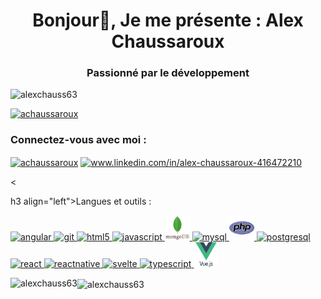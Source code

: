 <h1 align="center">Bonjour👋, Je me présente : Alex Chaussaroux</h1>
<h3 align="center">Passionné par le développement</h3>

<p align="left"> <img src=" https://komarev.com/ghpvc/?username=alexchauss63&label=Profile%20views&color=0e75b6&style=flat" alt="alexchauss63" /> </p>

<p align="left"> <a href="https:/ /twitter.com/achaussaroux" target="blank"><img src="https://img.shields.io/twitter/follow/achaussaroux?logo=twitter&style=for-the-badge" alt="achaussaroux" / ></a> </p>

<h3 align="left">Connectez-vous avec moi :</h3>
<p align="left">
<a href="https://twitter.com/achaussaroux" target= "blank"><img align="center" src="https://raw.githubusercontent.com/rahuldkjain/github-profile-readme-generator/master/src/images/icons/Social/twitter.svg" alt= "achaussaroux" height="30" width="40" /></a>
<a href="https://linkedin.com/in/www.linkedin.com/in/alex-chaussaroux-416472210" target= "blank"><img align="center" src="https://raw.githubusercontent.com/rahuldkjain/github-profile-readme-generator/master/src/images/icons/Social/linked-in-alt. svg" alt="www.linkedin.com/in/alex-chaussaroux-416472210" height="30" width="40" /></a> </p>
<

h3 align="left">Langues et outils :</h3>
<p align="left"> <a href="https://angular.io" target="_blank" rel="noreferrer"> <img src="https://angular.io/assets/images/logos /angular/angular.svg" alt="angular" width="40" height="40"/> </a> <a href="https://git-scm.com/" target="_blank" rel ="noreferrer"> <img src="https://www.vectorlogo.zone/logos/git-scm/git-scm-icon.svg" alt="git" width="40" height="40"/ > </a> <a href="https://www.w3.org/html/" target="_blank" rel="noreferrer"> <img src="https://raw.githubusercontent.com/devicons /devicon/master/icons/html5/html5-original-wordmark.svg" alt="html5" width="40" height="40"/> </a> <a href="https://developer.mozilla .org/en-US/docs/Web/JavaScript" target="_blank" rel="noreferrer"> <img src="https://raw.githubusercontent.com/devicons/devicon/master/icons/javascript/javascript -original.svg" alt="javascript" width="40" height="40"/> </a> <a href="https://www.mongodb.com/" target="_blank" rel=" noreferrer"> <img src="https://raw.githubusercontent.com/devicons/devicon/master/icons/mongodb/mongodb-original-wordmark.svg" alt="mongodb" width="40" height="40 "/> </a> <a href="https://www.mysql.com/" target="_blank" rel="noreferrer"> <img src="https://raw.githubusercontent.com/devicons /devicon/master/icons/mysql/mysql-original-wordmark.svg" alt="mysql" width="40" height="40"/> </a> <a href="https://www.php .net" target="_blank" rel="noreferrer"> <img src="https://raw.githubusercontent.com/devicons/devicon/master/icons/php/php-original.svg" alt="php" width="40" height="40"/> </a> <a href="https://www.postgresql.org" target="_blank" rel="noreferrer"> <img src="https:/ /raw.githubusercontent.com/devicons/devicon/master/icons/postgresql/postgresql-original-wordmark.svg" alt="postgresql" width="40" height="40"/> </a> <a href= "https://reactjs.org/" target="_blank" rel="noreferrer"> <img src="https://raw.githubusercontent.com/devicons/devicon/master/icons/react/react-original- mot-symbole.svg" alt="react" width="40" height="40"/> </a> <a href="https://reactnative.dev/" target="_blank" rel="noreferrer"> <img src="https://reactnative.dev/img/header_logo.svg" alt="reactnative" width="40" height="40"/> </a> <a href="https://svelte.dev " target="_blank" rel="noreferrer"> <img src="https://upload.wikimedia.org/wikipedia/commons/1/1b/Svelte_Logo.svg" alt="svelte" width="40" hauteur ="40"/> </a> <a href="https://www.typescriptlang.org/" target="_blank" rel="noreferrer"> <img src="https://raw.githubusercontent. com/devicons/devicon/master/icons/typescript/typescript-original.svg" alt="typescript" width="40" height="40"/> </a> <a href="https://vuejs. org/" target="_blank" rel="noreferrer"> <img src="https://raw.githubusercontent.com/devicons/devicon/master/icons/vuejs/vuejs-original-wordmark.svg" alt=" vuejs" width="40" height="40"/> </a> </p>

<p><img align="left" src="https://github-readme-stats.vercel.app/api/top-langs?username=alexchauss63&show_icons=true&locale=en&layout=compact" alt="alexchauss63" /> </p>

<p> <img align="center" src="https://github-readme-stats.vercel.app/api?username=alexchauss63&show_icons=true&locale=en" alt="alexchauss63" /> </p>
